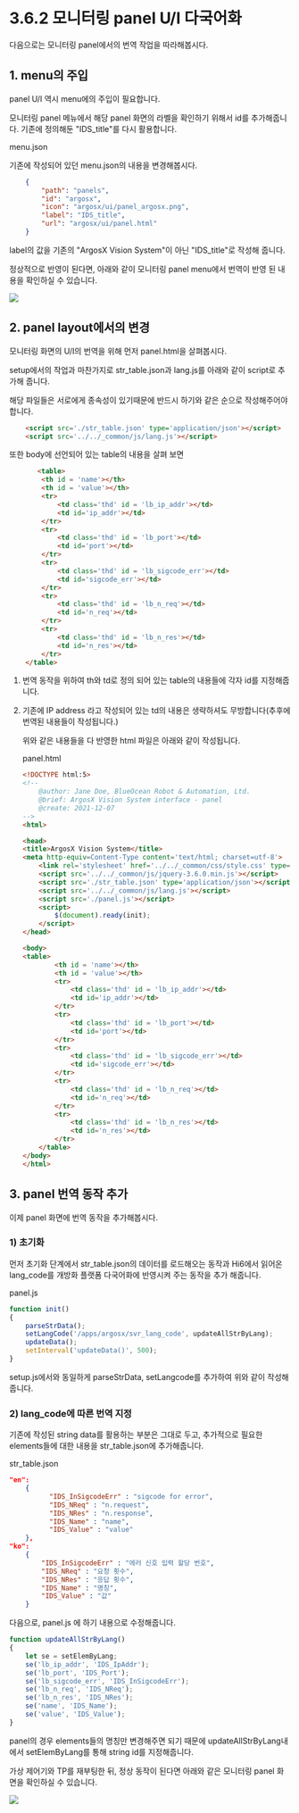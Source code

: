 # 3.6.2 모니터링 panel U/I 다국어화
다음으로는 모니터링 panel에서의 번역 작업을 따라해봅시다.

## 1. menu의 주입
panel U/I 역시 menu에의 주입이 필요합니다.

모니터링 panel 메뉴에서 해당 panel 화면의 라벨을 확인하기 위해서 id를 추가해줍니다.
기존에 정의해둔 "IDS_title"를 다시 활용합니다.

menu.json
    
기존에 작성되어 있던 menu.json의 내용을 변경해봅시다.

``` json
    {
        "path": "panels",
        "id": "argosx",
        "icon": "argosx/ui/panel_argosx.png",
        "label": "IDS_title",
        "url": "argosx/ui/panel.html"
    }
```

label의 값을 기존의 "ArgosX Vision System"이 아닌 "IDS_title"로 작성해 줍니다.

정상적으로 반영이 된다면, 아래와 같이 모니터링 panel menu에서 번역이 반영 된 내용을 확인하실 수 있습니다.

![](../../_assets/image_89.png)


## 2. panel layout에서의 변경

모니터링 화면의 U/I의 번역을 위해 먼저 panel.html을 살펴봅시다.

setup에서의 작업과 마찬가지로 str_table.json과 lang.js를 아래와 같이 script로 추가해 줍니다.

해당 파일들은 서로에게 종속성이 있기때문에 반드시 하기와 같은 순으로 작성해주어야 합니다.

```html
    <script src='./str_table.json' type='application/json'></script>
    <script src='../../_common/js/lang.js'></script>
```

또한 body에 선언되어 있는 table의 내용을 살펴 보면

```html
       <table>
		<th id = 'name'></th>
		<th id = 'value'></th>
		<tr>
			<td class='thd' id = 'lb_ip_addr'></td>
			<td id='ip_addr'></td>
		</tr>
		<tr>
			<td class='thd' id = 'lb_port'></td>
			<td id='port'></td>
		</tr>
		<tr>
			<td class='thd' id = 'lb_sigcode_err'></td>
			<td id='sigcode_err'></td>
		</tr>
		<tr>
			<td class='thd' id = 'lb_n_req'></td>
			<td id='n_req'></td>
		</tr>
		<tr>
			<td class='thd' id = 'lb_n_res'></td>
			<td id='n_res'></td>
		</tr>
	</table>
```

1) 번역 동작을 위하여 th와 td로 정의 되어 있는 table의 내용들에 각자 id를 지정해줍니다. 

2) 기존에 IP address 라고 작성되어 있는 td의 내용은 생략하셔도 무방합니다(추후에 번역된 내용들이 작성됩니다.)

    위와 같은 내용들을 다 반영한 html 파일은 아래와 같이 작성됩니다.

    panel.html

    ```html
    <!DOCTYPE html:5>
    <!--
        @author: Jane Doe, BlueOcean Robot & Automation, Ltd.
        @brief: ArgosX Vision System interface - panel
        @create: 2021-12-07
    -->
    <html>
    
    <head>
    <title>ArgosX Vision System</title>
    <meta http-equiv=Content-Type content='text/html; charset=utf-8'>
        <link rel='stylesheet' href='../../_common/css/style.css' type=text/css rel=stylesheet>
        <script src='../../_common/js/jquery-3.6.0.min.js'></script>
        <script src='./str_table.json' type='application/json'></script>
        <script src='../../_common/js/lang.js'></script>
        <script src='./panel.js'></script>
        <script> 
            $(document).ready(init);
        </script>
    </head>
    
    <body>
    <table>
            <th id = 'name'></th>
            <th id = 'value'></th>
            <tr>
                <td class='thd' id = 'lb_ip_addr'></td>
                <td id='ip_addr'></td>
            </tr>
            <tr>
                <td class='thd' id = 'lb_port'></td>
                <td id='port'></td>
            </tr>
            <tr>
                <td class='thd' id = 'lb_sigcode_err'></td>
                <td id='sigcode_err'></td>
            </tr>
            <tr>
                <td class='thd' id = 'lb_n_req'></td>
                <td id='n_req'></td>
            </tr>
            <tr>
                <td class='thd' id = 'lb_n_res'></td>
                <td id='n_res'></td>
            </tr>
        </table>
    </body>
    </html>
    ```

## 3. panel 번역 동작 추가
 
이제 panel 화면에 번역 동작을 추가해봅시다.

### 1) 초기화 

먼저 초기화 단계에서 str_table.json의 데이터를 로드해오는 동작과 Hi6에서 읽어온 lang_code를 개방화 플랫폼 다국어화에 반영시켜 주는 동작을 추가 해줍니다.

panel.js

```js
function init()
{
	parseStrData();
	setLangCode('/apps/argosx/svr_lang_code', updateAllStrByLang);
	updateData();
	setInterval('updateData()', 500);
}
```

setup.js에서와 동일하게 parseStrData, setLangcode를 추가하여 위와 같이 작성해줍니다.



### 2) lang_code에 따른 번역 지정
기존에 작성된 string data를 활용하는 부분은 그대로 두고, 추가적으로 필요한 elements들에 대한 내용을 str_table.json에 추가해줍니다.

str_table.json

```json
"en":
    {
          "IDS_InSigcodeErr" : "sigcode for error",
          "IDS_NReq" : "n.request",
          "IDS_NRes" : "n.response",
          "IDS_Name" : "name",
          "IDS_Value" : "value"
    },    
"ko": 
    {
        "IDS_InSigcodeErr" : "에러 신호 입력 할당 번호",
        "IDS_NReq" : "요청 횟수",
        "IDS_NRes" : "응답 횟수",
        "IDS_Name" : "명칭",
        "IDS_Value" : "값"
    }
```

다음으로, panel.js 에 하기 내용으로 수정해줍니다.

```js
function updateAllStrByLang()
{
	let se = setElemByLang;
	se('lb_ip_addr', 'IDS_IpAddr');
	se('lb_port', 'IDS_Port');
	se('lb_sigcode_err', 'IDS_InSigcodeErr');
	se('lb_n_req', 'IDS_NReq');
	se('lb_n_res', 'IDS_NRes');
	se('name', 'IDS_Name');
	se('value', 'IDS_Value');
}
```
panel의 경우 elements들의 명칭만 변경해주면 되기 때문에 updateAllStrByLang내에서 setElemByLang를 통해 string id를 지정해줍니다.

가상 제어기와 TP를 재부팅한 뒤, 정상 동작이 된다면 아래와 같은 모니터링 panel 화면을 확인하실 수 있습니다.

![](../../_assets/image_90.png)
